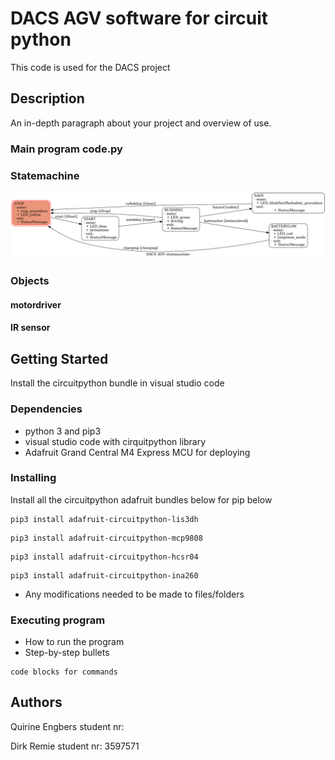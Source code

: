 # DACS AGV software for circuit python 

This code is used for the DACS project 

## Description

An in-depth paragraph about your project and overview of use.

### Main program code.py

### Statemachine
![alt text](https://github.com/fontysrobotics/AGV_control_ROS_MCU/blob/master/agv_state_diagram.png?raw=true)

### Objects

#### motordriver

#### IR sensor


## Getting Started
Install the circuitpython bundle in visual studio code 

### Dependencies

* python 3 and pip3 
* visual studio code with cirquitpython library
* Adafruit Grand Central M4 Express MCU for deploying

### Installing
Install all the circuitpython adafruit bundles below for pip below 
```
pip3 install adafruit-circuitpython-lis3dh
```
```
pip3 install adafruit-circuitpython-mcp9808
```
```
pip3 install adafruit-circuitpython-hcsr04
```
```
pip3 install adafruit-circuitpython-ina260
```
* Any modifications needed to be made to files/folders

### Executing program

* How to run the program
* Step-by-step bullets
```
code blocks for commands
```

## Authors
Quirine Engbers student nr: 

Dirk Remie student nr: 3597571

